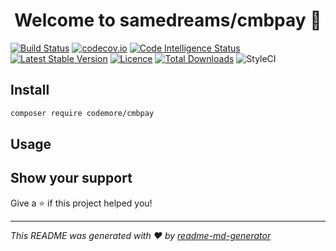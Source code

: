 <h1 align="center">Welcome to samedreams/cmbpay 👋</h1>
<p>
</p>

[![Build Status](https://travis-ci.org/samedreams/cmbpay.svg?branch=master)](https://travis-ci.org/samedreams/cmbpay)
[![codecov.io](http://codecov.io/github/samedreams/cmbpay/coverage.svg?branch=master)](http://codecov.io/github/samedreams/cmbpay?branch=master)
[![Code Intelligence Status](https://scrutinizer-ci.com/g/samedreams/cmbpay/badges/code-intelligence.svg?b=master)](https://scrutinizer-ci.com/code-intelligence)
[![Latest Stable Version](https://poser.pugx.org/codemore/cmbpay/v/stable)](https://packagist.org/packages/samedreams/cmbpay)
[![Licence](https://poser.pugx.org/codemore/cmbpay/license.svg)](https://packagist.org/packages/samedreams/cmbpay)
[![Total Downloads](https://poser.pugx.org/codemore/cmbpay/downloads.svg)](https://packagist.org/packages/samedreams/cmbpay)
![StyleCI](https://github.styleci.io/repos/194645280/shield?branch=master)

## Install

```sh
composer require codemore/cmbpay
```

## Usage 


## Show your support

Give a ⭐️ if this project helped you!

***
_This README was generated with ❤️ by [readme-md-generator](https://github.com/kefranabg/readme-md-generator)_
